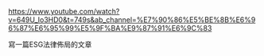 https://www.youtube.com/watch?v=649U_Io3HD0&t=749s&ab_channel=%E7%90%86%E5%BE%8B%E6%96%87%E6%95%99%E5%9F%BA%E9%87%91%E6%9C%83


寫一篇ESG法律佈局的文章